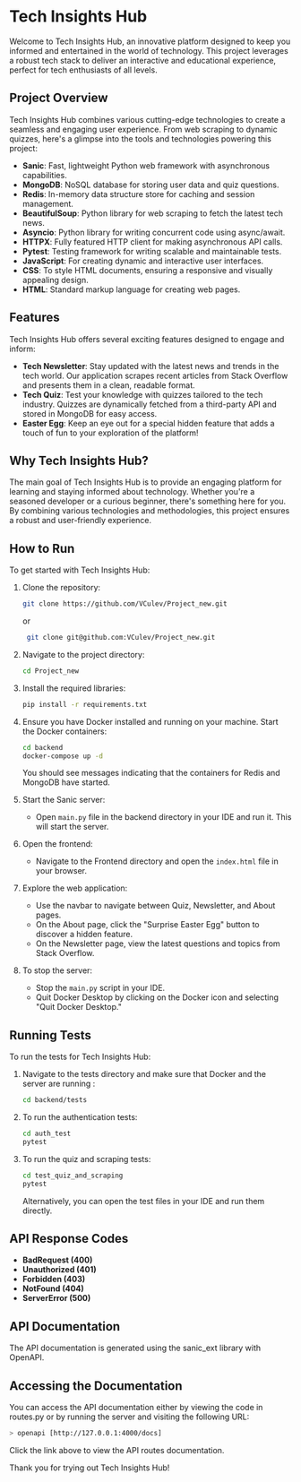 # Tech Insights Hub

Welcome to Tech Insights Hub, an innovative platform designed to keep you informed and entertained in the world of technology. This project leverages a robust tech stack to deliver an interactive and educational experience, perfect for tech enthusiasts of all levels.

## Project Overview

Tech Insights Hub combines various cutting-edge technologies to create a seamless and engaging user experience. From web scraping to dynamic quizzes, here's a glimpse into the tools and technologies powering this project:

- **Sanic**: Fast, lightweight Python web framework with asynchronous capabilities.
- **MongoDB**: NoSQL database for storing user data and quiz questions.
- **Redis**: In-memory data structure store for caching and session management.
- **BeautifulSoup**: Python library for web scraping to fetch the latest tech news.
- **Asyncio**: Python library for writing concurrent code using async/await.
- **HTTPX**: Fully featured HTTP client for making asynchronous API calls.
- **Pytest**: Testing framework for writing scalable and maintainable tests.
- **JavaScript**: For creating dynamic and interactive user interfaces.
- **CSS**: To style HTML documents, ensuring a responsive and visually appealing design.
- **HTML**: Standard markup language for creating web pages.

## Features

Tech Insights Hub offers several exciting features designed to engage and inform:

- **Tech Newsletter**: Stay updated with the latest news and trends in the tech world. Our application scrapes recent articles from Stack Overflow and presents them in a clean, readable format.
- **Tech Quiz**: Test your knowledge with quizzes tailored to the tech industry. Quizzes are dynamically fetched from a third-party API and stored in MongoDB for easy access.
- **Easter Egg**: Keep an eye out for a special hidden feature that adds a touch of fun to your exploration of the platform!

## Why Tech Insights Hub?

The main goal of Tech Insights Hub is to provide an engaging platform for learning and staying informed about technology. Whether you're a seasoned developer or a curious beginner, there's something here for you. By combining various technologies and methodologies, this project ensures a robust and user-friendly experience.

## How to Run

To get started with Tech Insights Hub:

1. Clone the repository:
    ```bash
    git clone https://github.com/VCulev/Project_new.git
    ```
   or
   ```bash
    git clone git@github.com:VCulev/Project_new.git
    ```

2. Navigate to the project directory:
    ```bash
    cd Project_new
    ```

3. Install the required libraries:
    ```bash
    pip install -r requirements.txt
    ```

4. Ensure you have Docker installed and running on your machine. Start the Docker containers:
    ```bash
    cd backend
    docker-compose up -d
    ```
    You should see messages indicating that the containers for Redis and MongoDB have started.

5. Start the Sanic server:
    - Open `main.py` file in the backend directory in your IDE and run it. This will start the server.

6. Open the frontend:
    - Navigate to the Frontend directory and open the `index.html` file in your browser.

7. Explore the web application:
    - Use the navbar to navigate between Quiz, Newsletter, and About pages.
    - On the About page, click the "Surprise Easter Egg" button to discover a hidden feature.
    - On the Newsletter page, view the latest questions and topics from Stack Overflow.

8. To stop the server:
    - Stop the `main.py` script in your IDE.
    - Quit Docker Desktop by clicking on the Docker icon and selecting "Quit Docker Desktop."

## Running Tests

To run the tests for Tech Insights Hub:

1. Navigate to the tests directory and make sure that Docker and the server are running :
    ```bash
    cd backend/tests
    ```

2. To run the authentication tests:
    ```bash
    cd auth_test
    pytest
    ```

3. To run the quiz and scraping tests:
    ```bash
    cd test_quiz_and_scraping
    pytest
    ```

    Alternatively, you can open the test files in your IDE and run them directly.

## API Response Codes

- **BadRequest (400)**
- **Unauthorized (401)**
- **Forbidden (403)**
- **NotFound (404)**
- **ServerError (500)**

## API Documentation

The API documentation is generated using the sanic_ext library with OpenAPI.

## Accessing the Documentation
You can access the API documentation either by viewing the code in routes.py or by running the server and visiting the following URL:
```bash
> openapi [http://127.0.0.1:4000/docs]
```

Click the link above to view the API routes documentation.

Thank you for trying out Tech Insights Hub!
